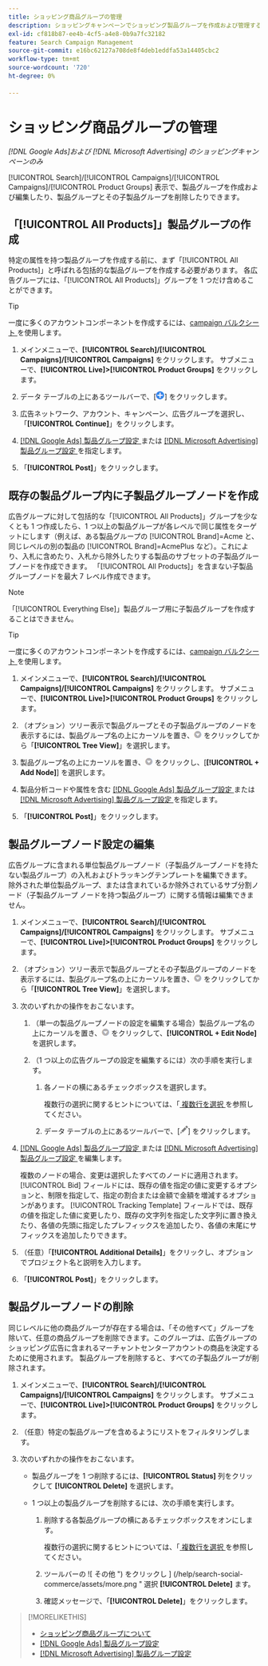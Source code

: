 ```yaml
---
title: ショッピング商品グループの管理
description: ショッピングキャンペーンでショッピング製品グループを作成および管理する方法を説明します。
exl-id: cf818b87-ee4b-4cf5-a4e8-0b9a7fc32182
feature: Search Campaign Management
source-git-commit: e16bc62127a708de8f4deb1eddfa53a14405cbc2
workflow-type: tm+mt
source-wordcount: '720'
ht-degree: 0%

---
```


# ショッピング商品グループの管理

*[!DNL Google Ads]および [!DNL Microsoft Advertising] のショッピングキャンペーンのみ*

[!UICONTROL Search]/[!UICONTROL Campaigns]/[!UICONTROL Campaigns]/[!UICONTROL Product Groups] 表示で、製品グループを作成および編集したり、製品グループとその子製品グループを削除したりできます。

## 「[!UICONTROL All Products]」製品グループの作成

特定の属性を持つ製品グループを作成する前に、まず「[!UICONTROL All Products]」と呼ばれる包括的な製品グループを作成する必要があります。 各広告グループには、「[!UICONTROL All Products]」グループを 1 つだけ含めることができます。

>[!TIP]
>
>一度に多くのアカウントコンポーネントを作成するには、[campaign バルクシート ](/help/search-social-commerce/campaign-management/bulksheets/bulksheet-about.md) を使用します。

1. メインメニューで、**[!UICONTROL Search]/[!UICONTROL Campaigns]/[!UICONTROL Campaigns]** をクリックします。 サブメニューで、**[!UICONTROL Live]>[!UICONTROL Product Groups]** をクリックします。

1. データ テーブルの上にあるツールバーで、[![ 作成 ](/help/search-social-commerce/assets/add.png " 作成 ")] をクリックします。

1. 広告ネットワーク、アカウント、キャンペーン、広告グループを選択し、「**[!UICONTROL Continue]**」をクリックします。

1. [[!DNL Google Ads]  製品グループ設定 ](product-group-settings-google.md) または [[!DNL Microsoft Advertising]  製品グループ設定 ](product-group-settings-microsoft.md) を指定します。

1. 「**[!UICONTROL Post]**」をクリックします。

## 既存の製品グループ内に子製品グループノードを作成

広告グループに対して包括的な「[!UICONTROL All Products]」グループを少なくとも 1 つ作成したら、1 つ以上の製品グループが各レベルで同じ属性をターゲットにします（例えば、ある製品グループの [!UICONTROL Brand]=Acme と、同じレベルの別の製品の [!UICONTROL Brand]=AcmePlus など）。これにより、入札に含めたり、入札から除外したりする製品のサブセットの子製品グループノードを作成できます。 「[!UICONTROL All Products]」を含まない子製品グループノードを最大 7 レベル作成できます。

>[!NOTE]
>
>「[!UICONTROL Everything Else]」製品グループ用に子製品グループを作成することはできません。

>[!TIP]
>
>一度に多くのアカウントコンポーネントを作成するには、[campaign バルクシート ](/help/search-social-commerce/campaign-management/bulksheets/bulksheet-about.md) を使用します。

1. メインメニューで、**[!UICONTROL Search]/[!UICONTROL Campaigns]/[!UICONTROL Campaigns]** をクリックします。 サブメニューで、**[!UICONTROL Live]>[!UICONTROL Product Groups]** をクリックします。

1. （オプション）ツリー表示で製品グループとその子製品グループのノードを表示するには、製品グループ名の上にカーソルを置き、![ メニューアイコン ](/help/search-social-commerce/assets/arrow-dropdown-menu.png " メニューアイコン ") をクリックしてから「**[!UICONTROL Tree View]**」を選択します。

1. 製品グループ名の上にカーソルを置き、![ 矢印のドロップダウン メニュー ](/help/search-social-commerce/assets/arrow-dropdown-menu.png " 矢印のドロップダウン メニュー ") をクリックし、[**[!UICONTROL + Add Node]**] を選択します。

1. 製品分析コードや属性を含む [[!DNL Google Ads]  製品グループ設定 ](product-group-settings-google.md) または [[!DNL Microsoft Advertising]  製品グループ設定 ](product-group-settings-microsoft.md) を指定します。

1. 「**[!UICONTROL Post]**」をクリックします。

## 製品グループノード設定の編集

広告グループに含まれる単位製品グループノード（子製品グループノードを持たない製品グループ）の入札およびトラッキングテンプレートを編集できます。 除外された単位製品グループ、または含まれているか除外されているサブ分割ノード（子製品グループ ノードを持つ製品グループ）に関する情報は編集できません。

1. メインメニューで、**[!UICONTROL Search]/[!UICONTROL Campaigns]/[!UICONTROL Campaigns]** をクリックします。 サブメニューで、**[!UICONTROL Live]>[!UICONTROL Product Groups]** をクリックします。

1. （オプション）ツリー表示で製品グループとその子製品グループのノードを表示するには、製品グループ名の上にカーソルを置き、![ メニューアイコン ](/help/search-social-commerce/assets/arrow-dropdown-menu.png " メニューアイコン ") をクリックしてから「**[!UICONTROL Tree View]**」を選択します。

1. 次のいずれかの操作をおこないます。

   1. （単一の製品グループノードの設定を編集する場合）製品グループ名の上にカーソルを置き、![ メニューアイコン ](/help/search-social-commerce/assets/arrow-dropdown-menu.png " メニューアイコン ") をクリックして、**[!UICONTROL + Edit Node]** を選択します。

   1. （1 つ以上の広告グループの設定を編集するには）次の手順を実行します。

      1. 各ノードの横にあるチェックボックスを選択します。

         複数行の選択に関するヒントについては、「[ 複数行を選択 ](/help/search-social-commerce/common-tasks/navigation-editing-selection/multiple-rows-select.md) を参照してください。

      1. データ テーブルの上にあるツールバーで、[![ 編集 ](/help/search-social-commerce/assets/edit.png " 編集 ")] をクリックします。

1. [[!DNL Google Ads]  製品グループ設定 ](product-group-settings-google.md) または [[!DNL Microsoft Advertising]  製品グループ設定 ](product-group-settings-microsoft.md) を編集します。

   複数のノードの場合、変更は選択したすべてのノードに適用されます。 [!UICONTROL Bid] フィールドには、既存の値を指定の値に変更するオプションと、制限を指定して、指定の割合または金額で金額を増減するオプションがあります。 [!UICONTROL Tracking Template] フィールドでは、既存の値を指定した値に変更したり、既存の文字列を指定した文字列に置き換えたり、各値の先頭に指定したプレフィックスを追加したり、各値の末尾にサフィックスを追加したりできます。

1. （任意）「**[!UICONTROL Additional Details]**」をクリックし、オプションでプロジェクト名と説明を入力します。

1. 「**[!UICONTROL Post]**」をクリックします。

## 製品グループノードの削除

同じレベルに他の商品グループが存在する場合は、「その他すべて」グループを除いて、任意の商品グループを削除できます。このグループは、広告グループのショッピング広告に含まれるマーチャントセンターアカウントの商品を決定するために使用されます。 製品グループを削除すると、すべての子製品グループが削除されます。

1. メインメニューで、**[!UICONTROL Search]/[!UICONTROL Campaigns]/[!UICONTROL Campaigns]** をクリックします。 サブメニューで、**[!UICONTROL Live]>[!UICONTROL Product Groups]** をクリックします。

1. （任意）特定の製品グループを含めるようにリストをフィルタリングします。

1. 次のいずれかの操作をおこないます。

   * 製品グループを 1 つ削除するには、**[!UICONTROL Status]** 列をクリックして **[!UICONTROL Delete]** を選択します。

   * 1 つ以上の製品グループを削除するには、次の手順を実行します。

      1. 削除する各製品グループの横にあるチェックボックスをオンにします。

         複数行の選択に関するヒントについては、「[ 複数行を選択 ](/help/search-social-commerce/common-tasks/navigation-editing-selection/multiple-rows-select.md) を参照してください。

      1. ツールバーの ![ その他 ") をクリックし ] (/help/search-social-commerce/assets/more.png " 選択 **[!UICONTROL Delete]** ます。

      1. 確認メッセージで、「**[!UICONTROL Delete]**」をクリックします。

>[!MORELIKETHIS]
>
>* [ ショッピング商品グループについて ](product-group-about.md)
>* [[!DNL Google Ads]  製品グループ設定 ](product-group-settings-google.md)
>* [[!DNL Microsoft Advertising]  製品グループ設定 ](product-group-settings-microsoft.md)
